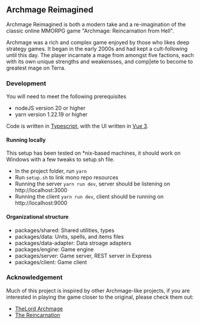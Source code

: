 ## Archmage Reimagined
Archmage Reimagined is both a modern take and a re-imagination of the  classic online MMORPG game "Archmage: Reincarnation from Hell".

Archmage was a rich and complex game enjoyed by those who likes deep strategy games. It began in the early 2000s and had kept a cult-following until this day. The player incarnate a mage from amongst five factions, each with its own unique strengths and weakensses, and comp]ete to become to greatest mage on Terra.


### Development
You will need to meet the following prerequisites
- nodeJS version 20 or higher
- yarn version 1.22.19 or higher

Code is written in [Typescript](https://www.typescriptlang.org/), with the UI written in [Vue 3](https://vuejs.org/).

#### Running locally
This setup has been tested on \*nix-based machines, it should work on Windows with a few tweaks to setup.sh file.
- In the project folder, run `yarn`
- Run `setup.sh` to link mono repo resources
- Running the server `yarn run dev`, server should be listening on http://localhost:3000
- Running the client `yarn run dev`, client should be running on http://localhost:9000


#### Organizational structure
- packages/shared: Shared utilities, types
- packages/data: Units, spells, and items files
- packages/data-adapter: Data stroage adapters
- packages/engine: Game engine
- packages/server: Game server, REST server in Express
- packages/client: Game client


### Acknowledgement
Much of this project is inspired by other Archmage-like projects, if you are interested in playing the game closer to the original, please check them out:
- [TheLord Archmage](https://www.thelord.cl/)
- [The Reincarnation](https://www.the-reincarnation.com/)

